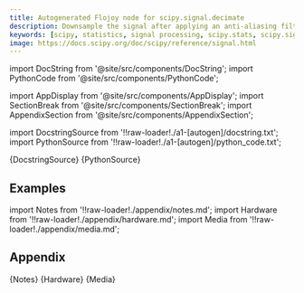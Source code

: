 ```yaml
---
title: Autogenerated Flojoy node for scipy.signal.decimate
description: Downsample the signal after applying an anti-aliasing filter. By default, an order 8 Chebyshev type I filter is used. A 30 point FIR filter with Hamming window is used if `ftype` is 'fir'.
keywords: [scipy, statistics, signal processing, scipy.stats, scipy.signal, scipy.signal.decimate]
image: https://docs.scipy.org/doc/scipy/reference/signal.html
---
```


[//]: # (Custom component imports)

import DocString from '@site/src/components/DocString';
import PythonCode from '@site/src/components/PythonCode';

import AppDisplay from '@site/src/components/AppDisplay';
import SectionBreak from '@site/src/components/SectionBreak';
import AppendixSection from '@site/src/components/AppendixSection';

[//]: # (Docstring)

import DocstringSource from '!!raw-loader!./a1-[autogen]/docstring.txt';
import PythonSource from '!!raw-loader!./a1-[autogen]/python_code.txt';


<DocString>{DocstringSource}</DocString>
<PythonCode GLink='SCIPY/signal/DECIMATE/DECIMATE.py'>{PythonSource}</PythonCode>


<SectionBreak />

    

[//]: # (Examples)

## Examples

<AppDisplay 
  GLink='SCIPY/signal/DECIMATE'
  nodeLabel='DECIMATE'>
</AppDisplay>

<SectionBreak />

    

[//]: # (Appendix)

import Notes from '!!raw-loader!./appendix/notes.md';
import Hardware from '!!raw-loader!./appendix/hardware.md';
import Media from '!!raw-loader!./appendix/media.md';

## Appendix

<AppendixSection index={0} folderPath='nodes/SCIPY/signal/DECIMATE/appendix/'>{Notes}</AppendixSection>
<AppendixSection index={1} folderPath='nodes/SCIPY/signal/DECIMATE/appendix/'>{Hardware}</AppendixSection>
<AppendixSection index={2} folderPath='nodes/SCIPY/signal/DECIMATE/appendix/'>{Media}</AppendixSection>


